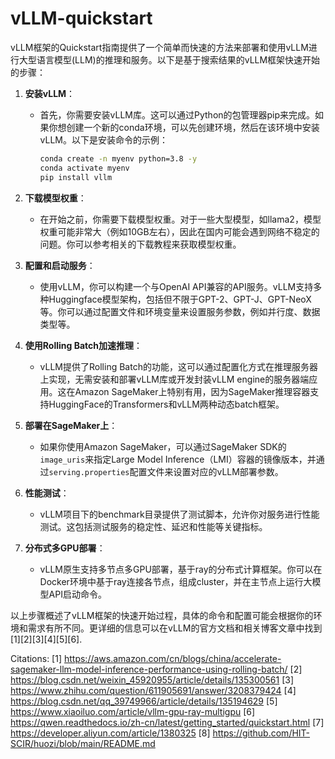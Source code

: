 # vLLM-quickstart

vLLM框架的Quickstart指南提供了一个简单而快速的方法来部署和使用vLLM进行大型语言模型(LLM)的推理和服务。以下是基于搜索结果的vLLM框架快速开始的步骤：

1. **安装vLLM**：
   - 首先，你需要安装vLLM库。这可以通过Python的包管理器pip来完成。如果你想创建一个新的conda环境，可以先创建环境，然后在该环境中安装vLLM。以下是安装命令的示例：
     ```bash
     conda create -n myenv python=3.8 -y
     conda activate myenv
     pip install vllm
     ```

2. **下载模型权重**：
   - 在开始之前，你需要下载模型权重。对于一些大型模型，如llama2，模型权重可能非常大（例如10GB左右），因此在国内可能会遇到网络不稳定的问题。你可以参考相关的下载教程来获取模型权重。

3. **配置和启动服务**：
   - 使用vLLM，你可以构建一个与OpenAI API兼容的API服务。vLLM支持多种Huggingface模型架构，包括但不限于GPT-2、GPT-J、GPT-NeoX等。你可以通过配置文件和环境变量来设置服务参数，例如并行度、数据类型等。

4. **使用Rolling Batch加速推理**：
   - vLLM提供了Rolling Batch的功能，这可以通过配置化方式在推理服务器上实现，无需安装和部署vLLM库或开发封装vLLM engine的服务器端应用。这在Amazon SageMaker上特别有用，因为SageMaker推理容器支持HuggingFace的Transformers和vLLM两种动态batch框架。

5. **部署在SageMaker上**：
   - 如果你使用Amazon SageMaker，可以通过SageMaker SDK的`image_uris`来指定Large Model Inference（LMI）容器的镜像版本，并通过`serving.properties`配置文件来设置对应的vLLM部署参数。

6. **性能测试**：
   - vLLM项目下的benchmark目录提供了测试脚本，允许你对服务进行性能测试。这包括测试服务的稳定性、延迟和性能等关键指标。

7. **分布式多GPU部署**：
   - vLLM原生支持多节点多GPU部署，基于ray的分布式计算框架。你可以在Docker环境中基于ray连接各节点，组成cluster，并在主节点上运行大模型API启动命令。

以上步骤概述了vLLM框架的快速开始过程，具体的命令和配置可能会根据你的环境和需求有所不同。更详细的信息可以在vLLM的官方文档和相关博客文章中找到[1][2][3][4][5][6].

Citations:
[1] https://aws.amazon.com/cn/blogs/china/accelerate-sagemaker-llm-model-inference-performance-using-rolling-batch/
[2] https://blog.csdn.net/weixin_45920955/article/details/135300561
[3] https://www.zhihu.com/question/611905691/answer/3208379424
[4] https://blog.csdn.net/qq_39749966/article/details/135194629
[5] https://www.xiaoiluo.com/article/vllm-gpu-ray-multigpu
[6] https://qwen.readthedocs.io/zh-cn/latest/getting_started/quickstart.html
[7] https://developer.aliyun.com/article/1380325
[8] https://github.com/HIT-SCIR/huozi/blob/main/README.md
